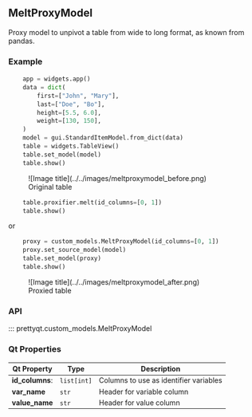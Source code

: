 ## MeltProxyModel

Proxy model to unpivot a table from wide to long format, as known from pandas.

### Example

```py
    app = widgets.app()
    data = dict(
        first=["John", "Mary"],
        last=["Doe", "Bo"],
        height=[5.5, 6.0],
        weight=[130, 150],
    )
    model = gui.StandardItemModel.from_dict(data)
    table = widgets.TableView()
    table.set_model(model)
    table.show()
```

<figure markdown>
  ![Image title](../../images/meltproxymodel_before.png)
  <figcaption>Original table</figcaption>
</figure>



```py
    table.proxifier.melt(id_columns=[0, 1])
    table.show()
```
or
```py
    proxy = custom_models.MeltProxyModel(id_columns=[0, 1])
    proxy.set_source_model(model)
    table.set_model(proxy)
    table.show()
```
<figure markdown>
  ![Image title](../../images/meltproxymodel_after.png)
  <figcaption>Proxied table</figcaption>
</figure>

### API

::: prettyqt.custom_models.MeltProxyModel

### Qt Properties

| Qt Property     | Type        | Description                             |
| ----------------|-------------| --------------------------------------- |
| **id_columns**: | `list[int]` | Columns to use as identifier variables  |
| **var_name**    | `str`       | Header for variable column              |
| **value_name**  | `str`       | Header for value column                 |
